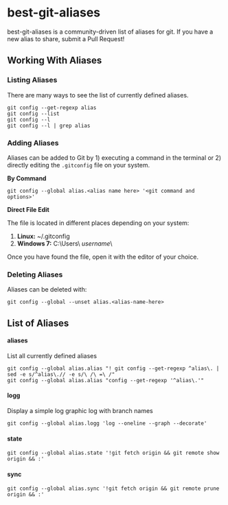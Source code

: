 # best-git-aliases
best-git-aliases is a community-driven list of aliases for git.  If you have a new alias to share, submit a Pull Request!

## Working With Aliases

### Listing Aliases
There are many ways to see the list of currently defined aliases.
```
git config --get-regexp alias
git config --list
git config --l
git config --l | grep alias
```

### Adding Aliases
Aliases can be added to Git by 1) executing a command in the terminal or 2) directly editing the `.gitconfig` file on your system.  

**By Command**

```
git config --global alias.<alias name here> '<git command and options>'
```

**Direct File Edit**

The file is located in different places depending on your system:

1. **Linux:** ~/.gitconfig
2. **Windows 7:** C:\Users\ _username_\

Once you have found the file, open it with the editor of your choice.  

### Deleting Aliases
Aliases can be deleted with:

`git config --global --unset alias.<alias-name-here>`

## List of Aliases

#### aliases
List all currently defined aliases

`git config --global alias.alias "! git config --get-regexp ^alias\. | sed -e s/^alias\.// -e s/\ /\ =\ /"`<br />
`git config --global alias.alias "config --get-regexp '^alias\.'"`

#### logg
Display a simple log graphic log with branch names

`git config --global alias.logg 'log --oneline --graph --decorate'`

#### state
`git config --global alias.state '!git fetch origin && git remote show origin && :'`

#### sync

`git config --global alias.sync '!git fetch origin && git remote prune origin && :'`
